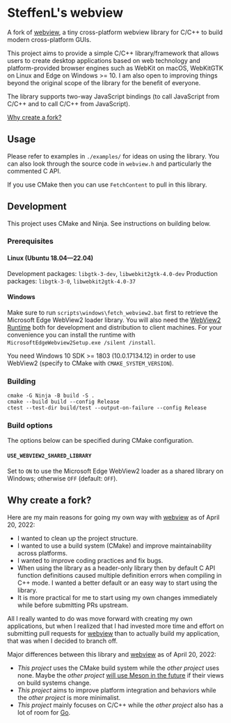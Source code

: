 # SteffenL's webview

A fork of [webview](https://github.com/webview/webview), a tiny cross-platform webview library for C/C++ to build modern cross-platform GUIs.

This project aims to provide a simple C/C++ library/framework that allows users to create desktop applications based on web technology and platform-provided browser engines such as WebKit on macOS, WebKitGTK on Linux and Edge on Windows >= 10. I am also open to improving things beyond the original scope of the library for the benefit of everyone.

The library supports two-way JavaScript bindings (to call JavaScript from C/C++ and to call C/C++ from JavaScript).

[Why create a fork?](#why-create-a-fork)

## Usage

Please refer to examples in `./examples/` for ideas on using the library. You can also look through the source code in `webview.h` and particularly the commented C API.

If you use CMake then you can use `FetchContent` to pull in this library.

## Development

This project uses CMake and Ninja. See instructions on building below.

### Prerequisites

#### Linux (Ubuntu 18.04—22.04)

Development packages: `libgtk-3-dev`, `libwebkit2gtk-4.0-dev`
Production packages: `libgtk-3-0`, `libwebkit2gtk-4.0-37`

#### Windows

Make sure to run `scripts\windows\fetch_webview2.bat` first to retrieve the Microsoft Edge WebView2 loader library. You will also need the [WebView2 Runtime](https://go.microsoft.com/fwlink/p/?LinkId=2124703) both for development and distribution to client machines. For your convenience you can install the runtime with `MicrosoftEdgeWebview2Setup.exe /silent /install`.

You need Windows 10 SDK >= 1803 (10.0.17134.12) in order to use WebView2 (specify to CMake with `CMAKE_SYSTEM_VERSION`).

### Building

```
cmake -G Ninja -B build -S .
cmake --build build --config Release
ctest --test-dir build/test --output-on-failure --config Release
```

### Build options

The options below can be specified during CMake configuration.

#### `USE_WEBVIEW2_SHARED_LIBRARY`

Set to `ON` to use the Microsoft Edge WebView2 loader as a shared library on Windows; otherwise `OFF` (default: `OFF`).

## Why create a fork?

Here are my main reasons for going my own way with [webview](https://github.com/webview/webview) as of April 20, 2022:

* I wanted to clean up the project structure.
* I wanted to use a build system (CMake) and improve maintainability across platforms.
* I wanted to improve coding practices and fix bugs.
* When using the library as a header-only library then by default C API function definitions caused multiple definition errors when compiling in C++ mode. I wanted a better default or an easy way to start using the library.
* It is more practical for me to start using my own changes immediately while before submitting PRs upstream.

All I really wanted to do was move forward with creating my own applications, but when I realized that I had invested more time and effort on submitting pull requests for [webview](https://github.com/webview/webview) than to actually build my application, that was when I decided to branch off.

Major differences between this library and [webview](https://github.com/webview/webview) as of April 20, 2022:

* *This project* uses the CMake build system while the *other project* uses none. Maybe the *other project* [will use Meson in the future](https://github.com/webview/webview/pull/699) if their views on build systems change.
* *This project* aims to improve platform integration and behaviors while the *other project* is more minimalist.
* *This project* mainly focuses on C/C++ while the *other project* also has a lot of room for [Go](https://go.dev/).
